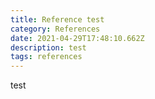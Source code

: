 ```yaml
---
title: Reference test
category: References
date: 2021-04-29T17:48:10.662Z
description: test
tags: references
---
```

test
